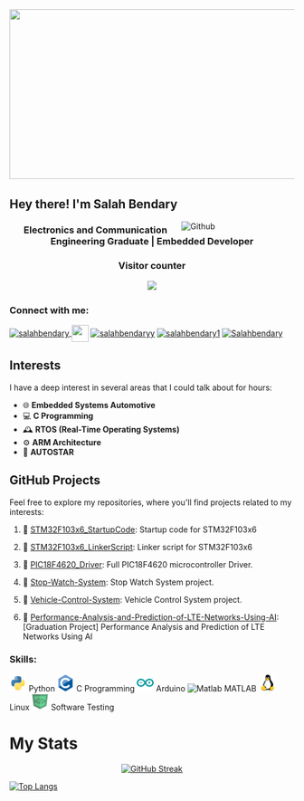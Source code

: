 <div align="center">
  <img src="https://media.giphy.com/media/dWesBcTLavkZuG35MI/giphy.gif" width="600" height="300"/>
</div>

<h2> Hey there! I'm Salah Bendary</h2>

<img width="200" align="right" alt="Github" src="https://github.com/abhisheknaiidu/abhisheknaiidu/blob/master/code.gif?raw=true" />

<h3 align="center">Electronics and Communication Engineering Graduate | Embedded Developer</h3>

### <p align="center">Visitor counter<p>

<p align="center"> 
  <img src="https://profile-counter.glitch.me/Salahbendary/count.svg" />
</p>

<h3 align="left">Connect with me:</h3>

<p align="left">
<a href="https://linkedin.com/in/salahbendary/" target="blank"><img align="center" src="https://raw.githubusercontent.com/rahuldkjain/github-profile-readme-generator/master/src/images/icons/Social/linked-in-alt.svg" alt="salahbendary" height="30" width="40" </a>
<a href="mailto:salahbendary1@gmail.com" target="blank"><img align="center" src="https://cdn-icons-png.flaticon.com/512/5968/5968534.png" height="30" width="30" /></a>
<a href="https://www.facebook.com/salahbendaryy/" target="blank"><img align="center" src="https://raw.githubusercontent.com/rahuldkjain/github-profile-readme-generator/master/src/images/icons/Social/facebook.svg" alt="salahbendaryy" height="30" width="40" /></a>
<a href="https://www.hackerrank.com/salahbendary1" target="blank"><img align="center" src="https://raw.githubusercontent.com/rahuldkjain/github-profile-readme-generator/master/src/images/icons/Social/hackerrank.svg" alt="salahbendary1" height="30" width="40" /></a>
<a href="https://github.com/Salahbendary" target="blank"><img align="center" src="https://raw.githubusercontent.com/rahuldkjain/github-profile-readme-generator/master/src/images/icons/Social/github.svg" alt="Salahbendary" height="30" width="40" /></a>
</p>
  
## Interests

I have a deep interest in several areas that I could talk about for hours:

- 🌐 **Embedded Systems Automotive**
- 💻 **C Programming**
- 🕰️ **RTOS (Real-Time Operating Systems)**
- ⚙️ **ARM Architecture**
- 🚗 **AUTOSTAR**

## GitHub Projects

Feel free to explore my repositories, where you'll find projects related to my interests:

1. 🔗 [STM32F103x6_StartupCode](https://github.com/Salahbendary/STM32F103x6_StartupCode): Startup code for STM32F103x6 

2. 🔗 [STM32F103x6_LinkerScript](https://github.com/Salahbendary/STM32F103x6_LinkerScript): Linker script for STM32F103x6 

3. 🔗 [PIC18F4620_Driver](https://github.com/Salahbendary/PIC18F4620_Driver): Full PIC18F4620 microcontroller Driver. 

4. 🔗 [Stop-Watch-System](https://github.com/Salahbendary/Stop-Watch-System): Stop Watch System project.

5. 🔗 [Vehicle-Control-System](https://github.com/Salahbendary/Vehicle-Control-System): Vehicle Control System project.

6. 🔗 [Performance-Analysis-and-Prediction-of-LTE-Networks-Using-AI](https://github.com/Salahbendary/Performance-Analysis-and-Prediction-of-LTE-Networks-Using-AI): [Graduation Project] Performance Analysis and Prediction of LTE Networks Using AI

<h3 align="left">Skills:</h3>
<p align="left">
  <img src="https://raw.githubusercontent.com/devicons/devicon/master/icons/python/python-original.svg" alt="Python" width="30" height="30"/> Python
  <img src="https://raw.githubusercontent.com/devicons/devicon/master/icons/c/c-original.svg" alt="C Programming" width="30" height="30"/> C Programming
  <img src="https://raw.githubusercontent.com/devicons/devicon/master/icons/arduino/arduino-original.svg" alt="Arduino" width="30" height="30"/> Arduino
  <img src="https://upload.wikimedia.org/wikipedia/commons/2/21/Matlab_Logo.png" alt="Matlab" width="30" height="30"/> MATLAB
  <img src="https://raw.githubusercontent.com/devicons/devicon/master/icons/linux/linux-original.svg" alt="Linux" width="30" height="30"/> Linux
  <img src="https://raw.githubusercontent.com/devicons/devicon/master/icons/devicon/devicon-original.svg" alt="Software Testing" width="30" height="30"/> Software Testing
</p>

# My Stats

<p align="center">
  <a href="https://git.io/streak-stats"><img src="http://github-readme-streak-stats.herokuapp.com?user=Salahbendary&theme=transparent&border_radius=12&date_format=j%20M%5B%20Y%5D&card_width=800" alt="GitHub Streak" /></a>
</p>

[![Top Langs](https://github-readme-stats.vercel.app/api/top-langs/?username=SalahBendary)](https://github.com/Salahbendary/Salahbendary/blob/main/README.md)


